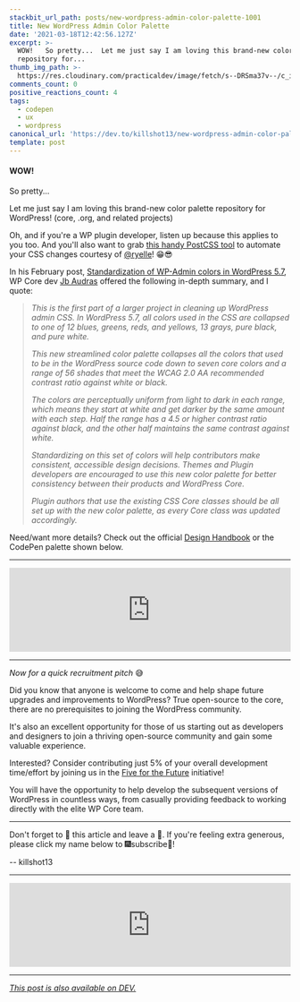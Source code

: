```yaml
---
stackbit_url_path: posts/new-wordpress-admin-color-palette-1001
title: New WordPress Admin Color Palette
date: '2021-03-18T12:42:56.127Z'
excerpt: >-
  WOW!   So pretty...  Let me just say I am loving this brand-new color palette
  repository for...
thumb_img_path: >-
  https://res.cloudinary.com/practicaldev/image/fetch/s--DRSma37v--/c_imagga_scale,f_auto,fl_progressive,h_420,q_auto,w_1000/https://dev-to-uploads.s3.amazonaws.com/uploads/articles/y56ze6gdam4dnsn0tvl7.jpg
comments_count: 0
positive_reactions_count: 4
tags:
  - codepen
  - ux
  - wordpress
canonical_url: 'https://dev.to/killshot13/new-wordpress-admin-color-palette-1001'
template: post
---
```

#### **WOW!**

So pretty...

Let me just say I am loving this brand-new color palette repository for WordPress! (core, .org, and related projects) 

Oh, and if you're a WP plugin developer, listen up because this applies to you too. And you'll also want to grab [this handy PostCSS tool](https://gist.github.com/ryelle/ce466fe20e9c8165d8cafe9597b84316) to automate your CSS changes courtesy of [@ryelle](https://profiles.wordpress.org/ryelle/)! 😁😎

In his February post, [Standardization of WP-Admin colors in WordPress 5.7](https://make.wordpress.org/core/2021/02/23/standardization-of-wp-admin-colors-in-wordpress-5-7/), WP Core dev [Jb Audras](https://profiles.wordpress.org/audrasjb/) offered the following in-depth summary, and I quote:

>_This is the first part of a larger project in cleaning up WordPress admin CSS. In WordPress 5.7, all colors used in the CSS are collapsed to one of 12 blues, greens, reds, and yellows, 13 grays, pure black, and pure white._
>
>_This new streamlined color palette collapses all the colors that used to be in the WordPress source code down to seven core colors and a range of 56 shades that meet the WCAG 2.0 AA recommended contrast ratio against white or black._
>
>_The colors are perceptually uniform from light to dark in each range, which means they start at white and get darker by the same amount with each step. Half the range has a 4.5 or higher contrast ratio against black, and the other half maintains the same contrast against white._
> 
>_Standardizing on this set of colors will help contributors make consistent, accessible design decisions. Themes and Plugin developers are encouraged to use this new color palette for better consistency between their products and WordPress Core._
>
>_Plugin authors that use the existing CSS Core classes should be all set up with the new color palette, as every Core class was updated accordingly._

Need/want more details? Check out the official [Design Handbook](https://make.wordpress.org/design/handbook/foundations/colors) or the CodePen palette shown below.

---


<iframe class="liquidTag" src="https://dev.to/embed/codepen?args=https%3A%2F%2Fcodepen.io%2Fryelle%2Fpen%2FWNGVEjw" style="border: 0; width: 100%;"></iframe>


---

_Now for a quick recruitment pitch_ 😅

Did you know that anyone is welcome to come and help shape future upgrades and improvements to WordPress? True open-source to the core, there are no prerequisites to joining the WordPress community.

It's also an excellent opportunity for those of us starting out as developers and designers to join a thriving open-source community and gain some valuable experience.

Interested? Consider contributing just 5% of your overall development time/effort by joining us in the [Five for the Future](https://wordpress.org/five-for-the-future/) initiative!

You will have the opportunity to help develop the subsequent versions of WordPress in countless ways, from casually providing feedback to working directly with the elite WP Core team.

---

Don't forget to 💖 this article and leave a 💭. If you're feeling extra generous, please click my name below to 🎆subscribe🎇!

  -- killshot13

---


<iframe class="liquidTag" src="https://dev.to/embed/user?args=killshot13" style="border: 0; width: 100%;"></iframe>


---


*[This post is also available on DEV.](https://dev.to/killshot13/new-wordpress-admin-color-palette-1001)*


<script>
const parent = document.getElementsByTagName('head')[0];
const script = document.createElement('script');
script.type = 'text/javascript';
script.src = 'https://cdnjs.cloudflare.com/ajax/libs/iframe-resizer/4.1.1/iframeResizer.min.js';
script.charset = 'utf-8';
script.onload = function() {
    window.iFrameResize({}, '.liquidTag');
};
parent.appendChild(script);
</script>    
